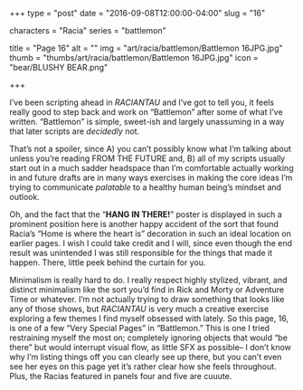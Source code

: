 +++
type = "post"
date = "2016-09-08T12:00:00-04:00"
slug = "16"

characters = "Racia"
series = "battlemon"

title = "Page 16"
alt = ""
img = "art/racia/battlemon/Battlemon 16JPG.jpg"
thumb = "thumbs/art/racia/battlemon/Battlemon 16JPG.jpg"
icon = "bear/BLUSHY BEAR.png"

+++

I’ve been scripting ahead in <em>RACIANTAU</em> and I’ve got to tell you, it feels really good to step back and work on “Battlemon” after some of what I’ve written. “Battlemon” is simple, sweet-ish and largely unassuming in a way that later scripts are <em>decidedly</em> not.



That’s not a spoiler, since A) you can’t possibly know what I’m talking about unless you’re reading FROM THE FUTURE and, B) all of my scripts usually start out in a much sadder headspace than I’m comfortable actually working in and future drafts are in many ways exercises in making the core ideas I’m trying to communicate <em>palatable</em> to a healthy human being’s mindset and outlook.



Oh, and the fact that the “<b>HANG IN THERE!</b>” poster is displayed in such a prominent position here is another happy accident of the sort that found Racia’s “Home is where the heart is” decoration in such an ideal location on earlier pages. I wish I could take credit and I will, since even though the end result was unintended I was still responsible for the things that made it happen. There, little peek behind the curtain for you.



Minimalism is really hard to do. I really respect highly stylized, vibrant, and distinct minimalism like the sort you’d find in Rick and Morty or Adventure Time or whatever. I’m not actually trying to draw something that looks like any of those shows, but <em>RACIANTAU</em> is very much a creative exercise exploring a few themes I find myself obsessed with lately. So this page, 16, is one of a few “Very Special Pages” in “Battlemon.” This is one I tried restraining myself the most on; completely ignoring objects that would “be there” but would interrupt visual flow, as little SFX as possible– I don’t know why I’m listing things off you can clearly see up there, but you can’t even see her eyes on this page yet it’s rather clear how she feels throughout. Plus, the Racias featured in panels four and five are cuuute.
